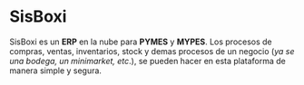 # SisBoxi
SisBoxi es un **ERP** en la nube para **PYMES** y **MYPES**. Los procesos de compras, ventas, inventarios, stock y demas procesos de un negocio (*ya se una bodega, un minimarket, etc*.), se pueden hacer en esta plataforma de manera simple y segura.
